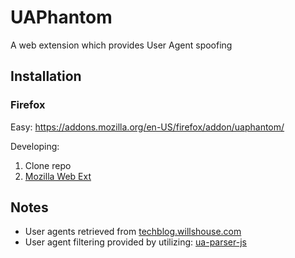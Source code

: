 # UAPhantom
A web extension which provides User Agent spoofing

## Installation

### Firefox
Easy: https://addons.mozilla.org/en-US/firefox/addon/uaphantom/

Developing:
1. Clone repo
2. [Mozilla Web Ext](https://developer.mozilla.org/en-US/Add-ons/WebExtensions/Getting_started_with_web-ext)

## Notes
* User agents retrieved from [techblog.willshouse.com]( https://techblog.willshouse.com/2012/01/03/most-common-user-agents/)
* User agent filtering provided by utilizing: [ua-parser-js](https://www.npmjs.com/package/ua-parser-js)
